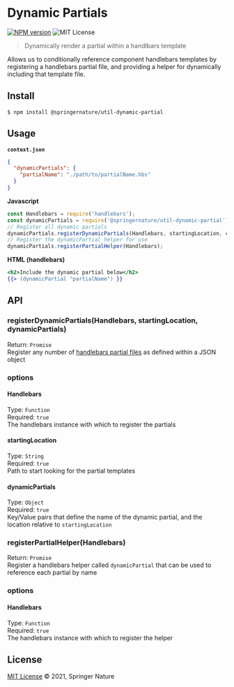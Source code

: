 # Dynamic Partials

[![NPM version][badge-npm]][info-npm]
![MIT License][badge-license]

> Dynamically render a partial within a handlbars template

Allows us to conditionally reference component handlebars templates by registering a handlebars partial file, and providing a helper for dynamically including that template file.

## Install

```
$ npm install @springernature/util-dynamic-partial
```

## Usage

**`context.json`**
```json
{
  "dynamicPartials": {
    "partialName": "./path/to/partialName.hbs"
  }
}
```

**Javascript**
```js
const Handlebars = require('handlebars');
const dynamicPartials = require('@springernature/util-dynamic-partial');
// Register all dynamic partials
dynamicPartials.registerDynamicPartials(Handlebars, startingLocation, context.dynamicPartials);
// Register the dynamicPartial helper for use
dynamicPartials.registerPartialHelper(Handlebars);
```

**HTML (handlebars)**
```handlebars
<h2>Include the dynamic partial below</h2>
{{> (dynamicPartial "partialName") }}
```

## API

### registerDynamicPartials(Handlebars, startingLocation, dynamicPartials)

Return: `Promise`<br/>
Register any number of [handlebars partial files](https://handlebarsjs.com/guide/partials.html) as defined within a JSON object

### options

#### Handlebars

Type: `Function`<br/>
Required: `true`<br/>
The handlebars instance with which to register the partials

#### startingLocation
Type: `String`<br/>
Required: `true`<br/>
Path to start looking for the partial templates

#### dynamicPartials
Type: `Object`<br/>
Required: `true`<br/>
Key/Value pairs that define the name of the dynamic partial, and the location relative to `startingLocation`

### registerPartialHelper(Handlebars)

Return: `Promise`<br/>
Register a handlebars helper called `dynamicPartial` that can be used to reference each partial by name

### options

#### Handlebars

Type: `Function`<br/>
Required: `true`<br/>
The handlebars instance with which to register the helper

## License

[MIT License][info-license] &copy; 2021, Springer Nature

[info-npm]: https://www.npmjs.com/package/@springernature/util-dynamic-partial
[badge-npm]: https://img.shields.io/npm/v/@springernature/util-dynamic-partial.svg
[info-license]: https://github.com/springernature/frontend-toolkit-utilities/blob/master/LICENCE
[badge-license]: https://img.shields.io/badge/license-MIT-blue.svg
